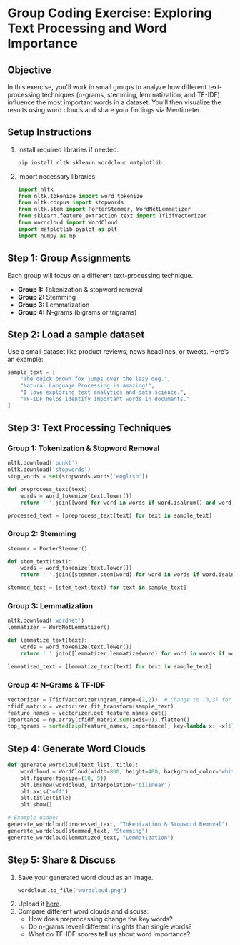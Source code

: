 # **Group Coding Exercise: Exploring Text Processing and Word Importance**

## **Objective**
In this exercise, you'll work in small groups to analyze how different text-processing techniques (n-grams, stemming, lemmatization, and TF-IDF) influence the most important words in a dataset. You'll then visualize the results using word clouds and share your findings via Mentimeter.

## **Setup Instructions**
1. Install required libraries if needed:
   ```bash
   pip install nltk sklearn wordcloud matplotlib
   ```
2. Import necessary libraries:
   ```python
   import nltk
   from nltk.tokenize import word_tokenize
   from nltk.corpus import stopwords
   from nltk.stem import PorterStemmer, WordNetLemmatizer
   from sklearn.feature_extraction.text import TfidfVectorizer
   from wordcloud import WordCloud
   import matplotlib.pyplot as plt
   import numpy as np
   ```

## **Step 1: Group Assignments**
Each group will focus on a different text-processing technique.

- **Group 1:** Tokenization & stopword removal
- **Group 2:** Stemming
- **Group 3:** Lemmatization
- **Group 4:** N-grams (bigrams or trigrams)

## **Step 2: Load a sample dataset**
Use a small dataset like product reviews, news headlines, or tweets. Here’s an example:
```python
sample_text = [
    "The quick brown fox jumps over the lazy dog.",
    "Natural Language Processing is amazing!",
    "I love exploring text analytics and data science.",
    "TF-IDF helps identify important words in documents."
]
```

## **Step 3: Text Processing Techniques**
### **Group 1: Tokenization & Stopword Removal**
```python
nltk.download('punkt')
nltk.download('stopwords')
stop_words = set(stopwords.words('english'))

def preprocess_text(text):
    words = word_tokenize(text.lower())
    return ' '.join([word for word in words if word.isalnum() and word not in stop_words])

processed_text = [preprocess_text(text) for text in sample_text]
```

### **Group 2: Stemming**
```python
stemmer = PorterStemmer()

def stem_text(text):
    words = word_tokenize(text.lower())
    return ' '.join([stemmer.stem(word) for word in words if word.isalnum()])

stemmed_text = [stem_text(text) for text in sample_text]
```

### **Group 3: Lemmatization**
```python
nltk.download('wordnet')
lemmatizer = WordNetLemmatizer()

def lemmatize_text(text):
    words = word_tokenize(text.lower())
    return ' '.join([lemmatizer.lemmatize(word) for word in words if word.isalnum()])

lemmatized_text = [lemmatize_text(text) for text in sample_text]
```

### **Group 4: N-Grams & TF-IDF**
```python
vectorizer = TfidfVectorizer(ngram_range=(2,2))  # Change to (3,3) for trigrams
tfidf_matrix = vectorizer.fit_transform(sample_text)
feature_names = vectorizer.get_feature_names_out()
importance = np.array(tfidf_matrix.sum(axis=0)).flatten()
top_ngrams = sorted(zip(feature_names, importance), key=lambda x: -x[1])[:10]
```

## **Step 4: Generate Word Clouds**
```python
def generate_wordcloud(text_list, title):
    wordcloud = WordCloud(width=800, height=400, background_color='white').generate(' '.join(text_list))
    plt.figure(figsize=(10, 5))
    plt.imshow(wordcloud, interpolation='bilinear')
    plt.axis("off")
    plt.title(title)
    plt.show()

# Example usage:
generate_wordcloud(processed_text, "Tokenization & Stopword Removal")
generate_wordcloud(stemmed_text, "Stemming")
generate_wordcloud(lemmatized_text, "Lemmatization")
```

## **Step 5: Share & Discuss**
1. Save your generated word cloud as an image.
   ```python
   wordcloud.to_file("wordcloud.png")
   ```
2. Upload it [here](https://amsuni-my.sharepoint.com/:f:/g/personal/a_c_kroon_uva_nl/EtGTToswpF5GtpUu20lCQU8B6Rqe_e3x_uU_pkq3tFoyMg?e=XkOq4Q).
3. Compare different word clouds and discuss:
   - How does preprocessing change the key words?
   - Do n-grams reveal different insights than single words?
   - What do TF-IDF scores tell us about word importance?

